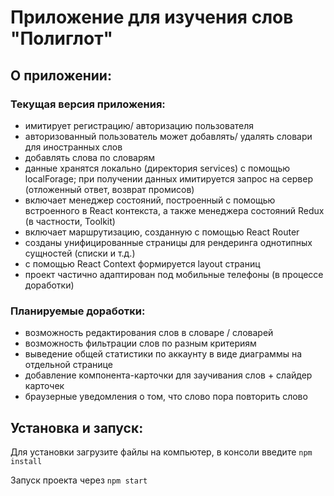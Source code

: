 # Приложение для изучения слов "Полиглот"

## О приложении:

### Текущая версия приложения:

* имитирует регистрацию/ авторизацию пользователя
* авторизованный пользователь может добавлять/ удалять словари для иностранных слов
* добавлять слова по словарям
* данные хранятся локально (директория services) с помощью localForage; при получении данных имитируется запрос на сервер (отложенный ответ, возврат промисов)
* включает менеджер состояний, построенный с помощью встроенного в React контекста, а также менеджера состояний Redux (в частности, Toolkit)
* включает маршрутизацию, созданную с помощью React Router
* созданы унифицированные страницы для рендеринга однотипных сущностей (списки и т.д.)
* с помощью React Context формируется layout страниц
* проект частично адаптирован под мобильные телефоны (в процессе доработки)

### Планируемые доработки:

* возможность редактирования слов в словаре / словарей
* возможность фильтрации слов по разным критериям
* выведение общей статистики по аккаунту в виде диаграммы на отдельной странице
* добавление компонента-карточки для заучивания слов + слайдер карточек
* браузерные уведомления о том, что слово пора повторить слово

## Установка и запуск:

Для установки загрузите файлы на компьютер, в консоли введите `npm install`

Запуск проекта через `npm start`